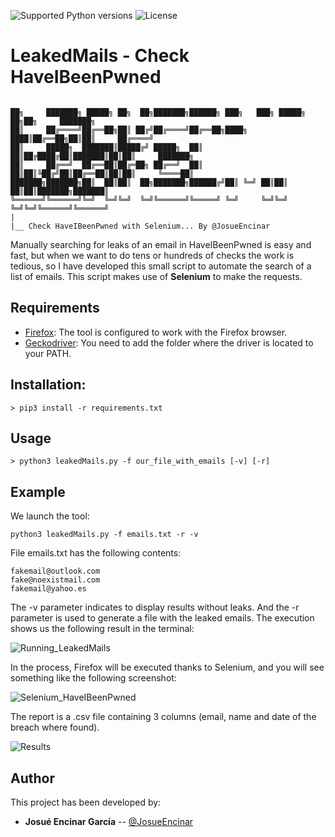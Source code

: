 ![Supported Python versions](https://img.shields.io/badge/python-3.6+-blue.svg?style=flat-square&logo=python)
![License](https://img.shields.io/badge/license-GNU-green.svg?style=flat-square&logo=gnu)

# **LeakedMails - Check HaveIBeenPwned**

```
                                                                                                            
██╗     ███████╗ █████╗ ██╗  ██╗███████╗██████╗ ███╗   ███╗ █████╗ ██╗██╗     ███████╗
██║     ██╔════╝██╔══██╗██║ ██╔╝██╔════╝██╔══██╗████╗ ████║██╔══██╗██║██║     ██╔════╝
██║     █████╗  ███████║█████╔╝ █████╗  ██║  ██║██╔████╔██║███████║██║██║     ███████╗
██║     ██╔══╝  ██╔══██║██╔═██╗ ██╔══╝  ██║  ██║██║╚██╔╝██║██╔══██║██║██║     ╚════██║
███████╗███████╗██║  ██║██║  ██╗███████╗██████╔╝██║ ╚═╝ ██║██║  ██║██║███████╗███████║
╚══════╝╚══════╝╚═╝  ╚═╝╚═╝  ╚═╝╚══════╝╚═════╝ ╚═╝     ╚═╝╚═╝  ╚═╝╚═╝╚══════╝╚══════╝
|                                                 
|__ Check HaveIBeenPwned with Selenium... By @JosueEncinar

```

Manually searching for leaks of an email in HaveIBeenPwned is easy and fast, but when we want to do tens or hundreds of checks the work is tedious, so I have developed this small script to automate the search of a list of emails. This script makes use of **Selenium** to make the requests.

## Requirements

* [Firefox](https://www.mozilla.org/es-ES/firefox/new/): The tool is configured to work with the Firefox browser.
* [Geckodriver](https://github.com/mozilla/geckodriver/releases): You need to add the folder where the driver is located to your PATH.

## Installation:

```
> pip3 install -r requirements.txt
```


## Usage

```
> python3 leakedMails.py -f our_file_with_emails [-v] [-r]
```

## Example

We launch the tool:

```
python3 leakedMails.py -f emails.txt -r -v
```

File emails.txt has the following contents:

```
fakemail@outlook.com
fake@noexistmail.com
fakemail@yahoo.es
```
The -v parameter indicates to display results without leaks. And the -r parameter is used to generate a file with the leaked emails. The execution shows us the following result in the terminal:

![Running_LeakedMails](https://user-images.githubusercontent.com/16885065/110012457-d6bbf600-7d20-11eb-8dd4-e1d6282938eb.png)

In the process, Firefox will be executed thanks to Selenium, and you will see something like the following screenshot:

![Selenium_HaveIBeenPwned](https://user-images.githubusercontent.com/16885065/110012626-023ee080-7d21-11eb-89d1-b9e0be8e8203.png)

The report is a .csv file containing 3 columns (email, name and date of the breach where found).

![Results](https://user-images.githubusercontent.com/16885065/110012755-27335380-7d21-11eb-807a-bcd814a44726.png)


## Author

This project has been developed by:

* **Josué Encinar García** -- [@JosueEncinar](https://twitter.com/JosueEncinar)
